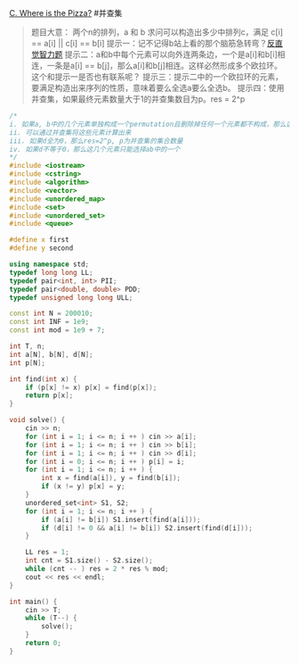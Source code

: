 [C. Where is the Pizza?](https://codeforces.com/contest/1670/problem/C)
#并查集 
> 题目大意：
> 	两个n的排列，a 和 b
> 	求问可以构造出多少中排列c，满足
> 	c[i] == a[i] || c[i] == b[i]
> 提示一：记不记得b站上看的那个脑筋急转弯？[反直觉智力题](https://www.bilibili.com/video/BV1kt4y1t75F?spm_id_from=333.880.my_history.page.click&vd_source=1eed22760e8996911978e95be02bb5f2)
	提示二：a和b中每个元素可以向外连两条边，一个是a[i]和b[i]相连，一条是a[i] == b[j]，那么a[i]和b[j]相连。这样必然形成多个欧拉环。这个和提示一是否也有联系呢？
	提示三：提示二中的一个欧拉环的元素，要满足构造出来序列的性质，意味着要么全选a要么全选b。
	提示四：使用并查集，如果最终元素数量大于1的并查集数目为p。res = 2^p
~~~c++
/*
i. 如果a, b中的几个元素单独构成一个permutation且删除掉任何一个元素都不构成，那么这几个元素要么同属于a要么同属于b
ii. 可以通过并查集将这些元素计算出来
iii. 如果d全为0，那么res=2^p, p为并查集的集合数量
iv. 如果d不等于0，那么这几个元素只能选择ab中的一个
*/
#include <iostream>
#include <cstring>
#include <algorithm>
#include <vector>
#include <unordered_map>
#include <set>
#include <unordered_set>
#include <queue>

#define x first
#define y second

using namespace std;
typedef long long LL;
typedef pair<int, int> PII;
typedef pair<double, double> PDD;
typedef unsigned long long ULL;

const int N = 200010;
const int INF = 1e9;
const int mod = 1e9 + 7;

int T, n;
int a[N], b[N], d[N];
int p[N];

int find(int x) {
    if (p[x] != x) p[x] = find(p[x]);
    return p[x];
}

void solve() {
    cin >> n;
    for (int i = 1; i <= n; i ++ ) cin >> a[i];
    for (int i = 1; i <= n; i ++ ) cin >> b[i];
    for (int i = 1; i <= n; i ++ ) cin >> d[i];
    for (int i = 0; i <= n; i ++ ) p[i] = i;
    for (int i = 1; i <= n; i ++ ) {
        int x = find(a[i]), y = find(b[i]);
        if (x != y) p[x] = y;
    }
    unordered_set<int> S1, S2;
    for (int i = 1; i <= n; i ++ ) {
        if (a[i] != b[i]) S1.insert(find(a[i]));
        if (d[i] != 0 && a[i] != b[i]) S2.insert(find(d[i]));
    }

    LL res = 1;
    int cnt = S1.size() - S2.size();
    while (cnt -- ) res = 2 * res % mod;
    cout << res << endl;
}

int main() {
    cin >> T;
    while (T--) {
        solve();
    }
    return 0;
}
~~~